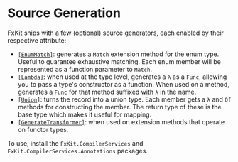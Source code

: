 # Source Generation

FxKit ships with a few (optional) source generators, each enabled by their respective attribute:

* [`[EnumMatch]`](/compiler/enum-match): generates a `Match` extension method for the enum type.
  Useful to guarantee exhaustive matching. Each enum member will be represented as a function parameter to `Match`.
* [`[Lambda]`](/compiler/lambda): when used at the type level, generates a `λ` as a `Func`, allowing you to pass a type's constructor as a
  function.
  When used on a method, generates a `Func` for that method suffixed with `λ` in the name.
* [`[Union]`](/compiler/union): turns the record into a union type. Each member gets a `λ` and `Of` methods for constructing the member.
  The return type of these is the base type which makes it useful for mapping.
* [`[GenerateTransformer]`](/compiler/transformer): when used on extension methods that operate on functor types.

To use, install the `FxKit.CompilerServices` and `FxKit.CompilerServices.Annotations` packages.